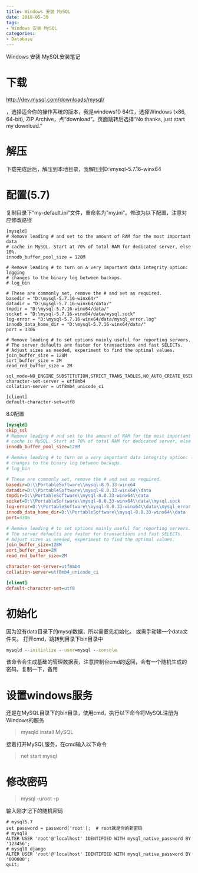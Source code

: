 ```yaml
---
title: Windows 安装 MySQL
date: 2018-05-30
tags:
- Windows 安装 MySQL
categories:
- Database
---
```

Windows 安装 MySQL安装笔记
<!--more-->

# 下载
http://dev.mysql.com/downloads/mysql/

，选择适合你的操作系统的版本，我是windows10 64位，选择Windows (x86, 64-bit), ZIP Archive，点“download”。页面跳转后选择“No thanks, just start my download.”
# 解压
下载完成后后，解压到本地目录，我解压到D:\mysql-5.7.16-winx64
# 配置(5.7)
复制目录下“my-default.ini”文件，重命名为"my.ini"。修改为以下配置，注意对应修改路径
```
[mysqld]
# Remove leading # and set to the amount of RAM for the most important data
# cache in MySQL. Start at 70% of total RAM for dedicated server, else 10%.
innodb_buffer_pool_size = 128M

# Remove leading # to turn on a very important data integrity option: logging
# changes to the binary log between backups.
# log_bin

# These are commonly set, remove the # and set as required.
basedir = "D:\mysql-5.7.16-winx64/"
datadir = "D:\mysql-5.7.16-winx64/data/"
tmpdir = "D:\mysql-5.7.16-winx64/data/"
socket = "D:\mysql-5.7.16-winx64/data/mysql.sock"
log-error = "D:\mysql-5.7.16-winx64/data/mysql_error.log"
innodb_data_home_dir = "D:\mysql-5.7.16-winx64/data/"
port = 3306

# Remove leading # to set options mainly useful for reporting servers.
# The server defaults are faster for transactions and fast SELECTs.
# Adjust sizes as needed, experiment to find the optimal values.
join_buffer_size = 128M
sort_buffer_size = 2M
read_rnd_buffer_size = 2M 

sql_mode=NO_ENGINE_SUBSTITUTION,STRICT_TRANS_TABLES,NO_AUTO_CREATE_USER
character-set-server = utf8mb4
collation-server = utf8mb4_unicode_ci

[client]
default-character-set=utf8

```
8.0配置
```ini
[mysqld]
skip_ssl
# Remove leading # and set to the amount of RAM for the most important data
# cache in MySQL. Start at 70% of total RAM for dedicated server, else 10%.
innodb_buffer_pool_size=128M

# Remove leading # to turn on a very important data integrity option: logging
# changes to the binary log between backups.
# log_bin

# These are commonly set, remove the # and set as required.
basedir=D:\\PortableSoftware\\mysql-8.0.33-winx64
datadir=D:\\PortableSoftware\\mysql-8.0.33-winx64\\data
tmpdir=D:\\PortableSoftware\\mysql-8.0.33-winx64\\data
socket=D:\\PortableSoftware\\mysql-8.0.33-winx64\\data\\mysql.sock
log-error=D:\\PortableSoftware\\mysql-8.0.33-winx64\\data\\mysql_error.log
innodb_data_home_dir=D:\\PortableSoftware\\mysql-8.0.33-winx64\\data
port=3306

# Remove leading # to set options mainly useful for reporting servers.
# The server defaults are faster for transactions and fast SELECTs.
# Adjust sizes as needed, experiment to find the optimal values.
join_buffer_size=128M
sort_buffer_size=2M
read_rnd_buffer_size=2M

character-set-server=utf8mb4
collation-server=utf8mb4_unicode_ci

[client]
default-character-set=utf8

```
# 初始化
因为没有data目录下的mysql数据，所以需要先初始化。
或需手动建一个data文件夹。
打开cmd，跳转到目录下bin目录中
```bat
mysqld --initialize --user=mysql --console
```

该命令会生成基础的管理数据表，注意控制台cmd的返回，会有一个随机生成的密码，复制一下，备用
# 设置windows服务
还是在MySQL目录下的bin目录，使用cmd，执行以下命令将MySQL注册为Windows的服务
>mysqld install MySQL

接着打开MySQL服务，在cmd输入以下命令
>net start mysql

# 修改密码 
 >mysql -uroot -p

 输入刚才记下的随机密码
```
# mysql5.7
set password = password('root');  # root就是你的新密码
# mysql8
ALTER USER 'root'@'localhost' IDENTIFIED WITH mysql_native_password BY '123456';
# mysql8 django
ALTER USER 'root'@'localhost' IDENTIFIED WITH mysql_native_password BY '000000';
quit;
```

